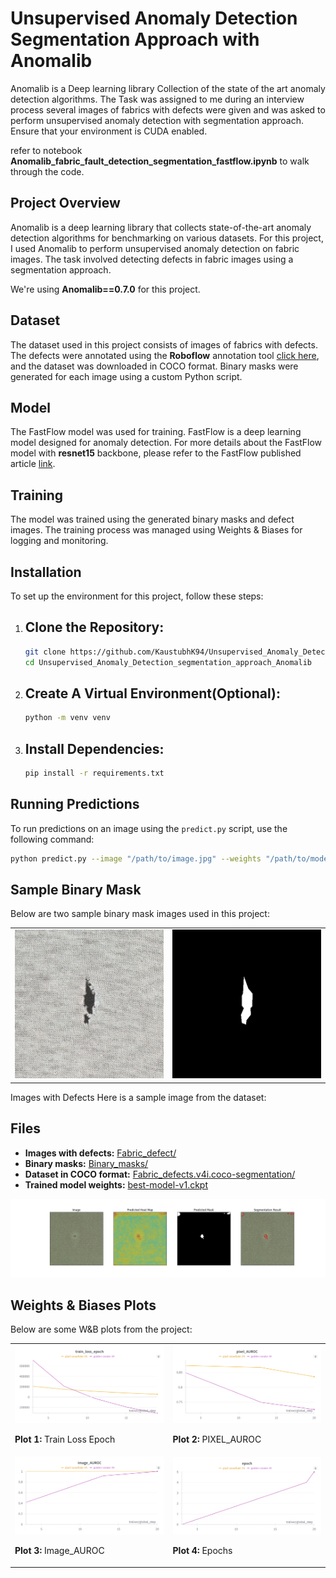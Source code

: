 # Unsupervised Anomaly Detection Segmentation Approach with Anomalib


Anomalib is a Deep learning library Collection of the state of the art anomaly detection algorithms. 
The Task was assigned to me during an interview process several images of fabrics with defects were given and was asked to perform unsupervised anomaly detection with segmentation approach. Ensure that your environment is CUDA enabled.

refer to notebook **Anomalib_fabric_fault_detection_segmentation_fastflow.ipynb** to walk through the code.


## Project Overview ##

Anomalib is a deep learning library that collects state-of-the-art anomaly detection algorithms for benchmarking on various datasets. For this project, I used Anomalib to perform unsupervised anomaly detection on fabric images. The task involved detecting defects in fabric images using a segmentation approach.

We're using **Anomalib==0.7.0** for this project.


## Dataset ##
The dataset used in this project consists of images of fabrics with defects. The defects were annotated using the **Roboflow** annotation tool [click here](https://roboflow.com/annotate), and the dataset was downloaded in COCO format. Binary masks were generated for each image using a custom Python script.



## Model ##
The FastFlow model was used for training. FastFlow is a deep learning model designed for anomaly detection. For more details about the FastFlow model with **resnet15** backbone, please refer to the FastFlow published article [link](https://arxiv.org/abs/2111.07677).


## Training ##
The model was trained using the generated binary masks and defect images. The training process was managed using Weights & Biases for logging and monitoring.

## Installation ##

To set up the environment for this project, follow these steps:

1. ## Clone the Repository: ##

   ```bash
   git clone https://github.com/KaustubhK94/Unsupervised_Anomaly_Detection_segmentation_approach_Anomalib.git
   cd Unsupervised_Anomaly_Detection_segmentation_approach_Anomalib
   ```
2. ## Create A Virtual Environment(Optional): ##
   ```bash
   python -m venv venv
   ```
3. ## Install Dependencies: ##
   ```bash
   pip install -r requirements.txt
   ```   



## Running Predictions ##

To run predictions on an image using the `predict.py` script, use the following command:

```bash
python predict.py --image "/path/to/image.jpg" --weights "/path/to/model_weights.ckpt"
```


## Sample Binary Mask ##

Below are two sample binary mask images used in this project:

<table>
  <tr>
    <td>
      <img src="/Fabric_defect/Fabric22.jpg" alt="Fabric Defect" width="400"/>
    </td>
    <td>
      <img src="/Binary_masks/Fabric22.jpg" alt="Binary Mask" width="400"/>
    </td>
  </tr>
</table>



Images with Defects
Here is a sample image from the dataset:


## Files

- **Images with defects:** [Fabric_defect/](./Fabric_defect/)
- **Binary masks:** [Binary_masks/](./Binary_masks/)
- **Dataset in COCO format:** [Fabric_defects.v4i.coco-segmentation/](./Fabric_defects.v4i.coco-segmentation/)
- **Trained model weights:** [best-model-v1.ckpt](.Weights/best-model-v1.ckpt)

![](/Fabric20.jpg)

## Weights & Biases Plots

Below are some W&B plots from the project:

<table>
  <tr>
    <td>
      <img src="Metrics Monitored/W&B Chart 9_8_2024, 2_59_45 PM.png" width="400"/>
      <p><strong>Plot 1:</strong> Train Loss Epoch</p>
    </td>
    <td>
      <img src="Metrics Monitored/W&B Chart 9_8_2024, 2_59_56 PM.png" width="400"/>
      <p><strong>Plot 2:</strong> PIXEL_AUROC</p>
    </td>
  </tr>
  <tr>
    <td>
      <img src="Metrics Monitored/W&B Chart 9_8_2024, 3_00_16 PM.png" width="400"/>
      <p><strong>Plot 3:</strong> Image_AUROC</p>
    </td>
    <td>
      <img src="Metrics Monitored/W&B Chart 9_8_2024, 3_00_04 PM.png" width="400"/>
      <p><strong>Plot 4:</strong> Epochs</p>
    </td>
  </tr>
</table>




